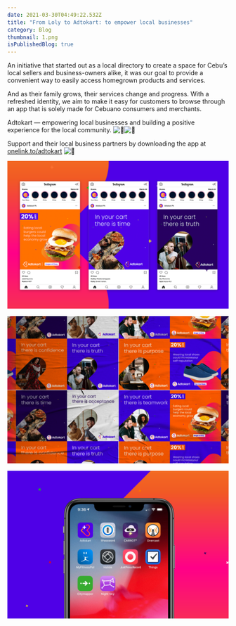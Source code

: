 ```yaml
---
date: 2021-03-30T04:49:22.532Z
title: "From Loly to Adtokart: to empower local businesses"
category: Blog
thumbnail: 1.png
isPublishedBlog: true
---
```

<!--StartFragment-->

An initiative that started out as a local directory to create a space for Cebu’s local sellers and business-owners alike, it was our goal to provide a convenient way to easily access homegrown products and services.

And as their family grows, their services change and progress. With a refreshed identity, we aim to make it easy for customers to browse through an app that is solely made for Cebuano consumers and merchants.

Adtokart — empowering local businesses and building a positive experience for the local community. ![🛒](https://static.xx.fbcdn.net/images/emoji.php/v9/t1c/1/16/1f6d2.png)![🧡](https://static.xx.fbcdn.net/images/emoji.php/v9/tfd/1/16/1f9e1.png)

Support and their local business partners by downloading the app at [onelink.to/adtokart](https://onelink.to/adtokart) ![💙](https://static.xx.fbcdn.net/images/emoji.php/v9/t6c/1/16/1f499.png)

<!--EndFragment-->

![Adtokart-Tribox Design](5.png)

![Adtokart-Tribox Design](2.png)

![Adtokart-Tribox Design](artboard-8.png)